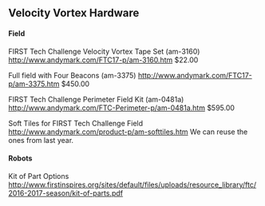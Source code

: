 ## Velocity Vortex Hardware

#### Field
FIRST Tech Challenge Velocity Vortex Tape Set (am-3160)
http://www.andymark.com/FTC17-p/am-3160.htm
$22.00

Full field with Four Beacons (am-3375)
http://www.andymark.com/FTC17-p/am-3375.htm
$450.00

FIRST Tech Challenge Perimeter Field Kit (am-0481a)
http://www.andymark.com/FTC-Perimeter-p/am-0481a.htm
$595.00

Soft Tiles for FIRST Tech Challenge Field
http://www.andymark.com/product-p/am-softtiles.htm
We can reuse the ones from last year.

#### Robots

Kit of Part Options
http://www.firstinspires.org/sites/default/files/uploads/resource_library/ftc/2016-2017-season/kit-of-parts.pdf
